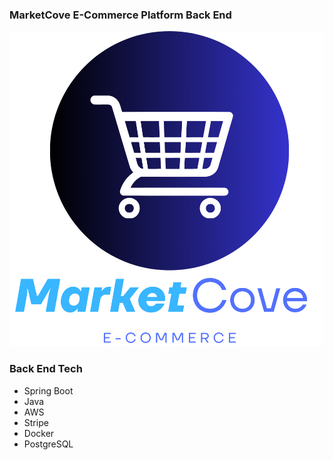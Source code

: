 ### MarketCove E-Commerce Platform Back End


<div align="center">
	<img src="./src/main/resources/static/MarketCoveFullVertical.png" alt="MarketCove E-Commerce Platform" />	
</div>


### Back End Tech
- Spring Boot
- Java
- AWS
- Stripe
- Docker
- PostgreSQL
